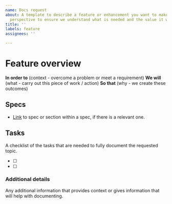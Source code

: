 ```yaml
---
name: Docs request
about: A template to describe a feature or enhancement you want to make from a user's
  perspective to ensure we understand what is needed and the value it would add
title: ''
labels: feature
assignees: ''

---
```


# Feature overview

**In order to** (context - overcome a problem or meet a requirement)
**We will** (what - carry out this piece of work / action)
**So that** (why - we create these outcomes)

## Specs
- [Link](xyz) to spec or section within a spec, if there is a relevant one.

## Tasks
A checklist of the tasks that are needed to fully document the requested topic.

- [ ]
- [ ]

### Additional details
Any additional information that provides context or gives information that will help with documenting.

